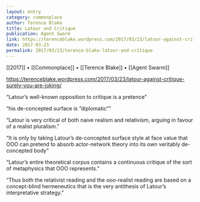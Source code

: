 ```yaml
---
layout: entry
category: commonplace
author: Terence Blake
title: Latour and Critique
publication: Agent Swarm
link: https://terenceblake.wordpress.com/2017/03/23/latour-against-critique-surely-you-are-joking/
date: 2017-03-23
permalink: 2017/03/23/terence-blake-latour-and-critique
---
```


[[2017]] • [[Commonplace]] • [[Terence Blake]] • [[Agent Swarm]] 

https://terenceblake.wordpress.com/2017/03/23/latour-against-critique-surely-you-are-joking/

“Latour’s well-known opposition to critique is a pretence”

“his de-concepted surface is “diplomatic””

“Latour is very critical of both naive realism and relativism, arguing in favour of a realist pluralism.”

“It is only by taking Latour’s de-concepted surface style at face value that OOO can pretend to absorb actor-network theory into its own veritably de-concepted body”

“Latour’s entire theoretical corpus contains a continuous critique of the sort of metaphysics that OOO represents.”

“Thus both the relativist reading and the ooo-realist reading are based on a concept-blind hermeneutics that is the very antithesis of Latour’s interpretative strategy.”

